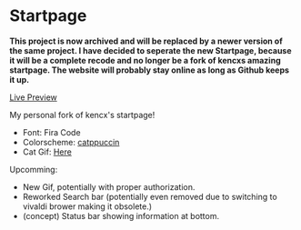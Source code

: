 # Startpage


**This project is now archived and will be replaced by a newer version of the same project. I have decided to seperate the new Startpage, because it will be a complete recode and no longer be a fork of kencxs amazing startpage. The website will probably stay online as long as Github keeps it up.**

[Live Preview](https://snxrre.github.io/startpage/)

My personal fork of kencx's startpage!

- Font: Fira Code
- Colorscheme: [catppuccin](https://github.com/catppuccin)
- Cat Gif: [Here](https://twitter.com/avogado6/status/1165595520967954432?s=19)

Upcomming:
 - New Gif, potentially with proper authorization.
 - Reworked Search bar (potentially even removed due to switching to vivaldi brower making it obsolete.)
 - (concept) Status bar showing information at bottom.
